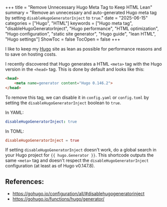 +++
title = "Remove Unnecessary Hugo Meta Tag to Keep HTML Lean"
summary = "Remove an unnecessary and auto-generated Hugo meta tag by setting `disableHugoGeneratorInject` to `true`."
date = "2025-06-15"
categories = ["Hugo", "HTML"]
keywords = ["Hugo meta tag", "disableHugoGeneratorInject", "Hugo performance", "HTML optimization", "Hugo configuration", "static site generator", "Hugo guide", "lean HTML", "Hugo settings"]
ShowToc = false
TocOpen = false
+++

I like to keep my [Hugo](https://gohugo.io/) site as lean as possible for performance reasons and to save on hosting costs.

I recently discovered that Hugo generates a HTML `<meta>` tag with the Hugo version in the `<head>` tag. This is done by default and looks like this:

```html
<head>
    <meta name=generator content="Hugo 0.146.2">
</head>
```

To remove this tag, we can disable it in `config.yaml` or `config.toml` by setting the `disableHugoGeneratorInject` boolean to `true`.

In YAML:

```YAML
disableHugoGeneratorInject: true
```

In TOML:

```TOML
disableHugoGeneratorInject = true
```

If setting `disableHugoGeneratorInject` doesn't work, do a global search in your Hugo project for `{{ hugo.Generator }}`. This shortcode outputs the same `<meta>` tag and doesn't respect the `disableHugoGeneratorInject` configuration (at least as of Hugo v0.147.8).

## References:
- https://gohugo.io/configuration/all/#disablehugogeneratorinject
- https://gohugo.io/functions/hugo/generator/
